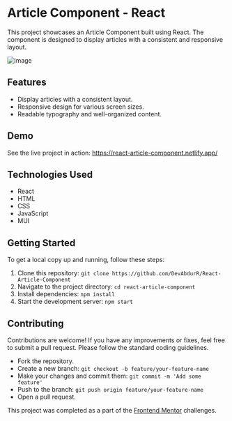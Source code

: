 # Article Component - React

This project showcases an Article Component built using React. The component is designed to display articles with a consistent and responsive layout.

![image](https://github.com/DevAbdurR/React-Article-Component/assets/112758727/71bedf2e-febb-4086-9219-532722a47da9)


## Features

- Display articles with a consistent layout.
- Responsive design for various screen sizes.
- Readable typography and well-organized content.

## Demo

See the live project in action: https://react-article-component.netlify.app/

## Technologies Used

- React
- HTML
- CSS
- JavaScript
- MUI

## Getting Started

To get a local copy up and running, follow these steps:

1. Clone this repository: `git clone https://github.com/DevAbdurR/React-Article-Component`
2. Navigate to the project directory: `cd react-article-component`
3. Install dependencies: `npm install`
4. Start the development server: `npm start`


## Contributing

Contributions are welcome! If you have any improvements or fixes, feel free to submit a pull request. Please follow the standard coding guidelines.

- Fork the repository.
- Create a new branch: `git checkout -b feature/your-feature-name`
- Make your changes and commit them: `git commit -m 'Add some feature'`
- Push to the branch: `git push origin feature/your-feature-name`
- Open a pull request.


This project was completed as a part of the [Frontend Mentor](https://www.frontendmentor.io/) challenges. 

